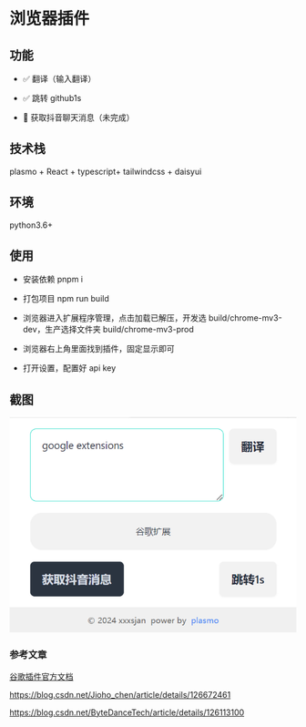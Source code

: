 # 浏览器插件

## 功能

- ✅ 翻译（输入翻译）

- ✅ 跳转 github1s

- 🔨 获取抖音聊天消息（未完成）

## 技术栈

plasmo + React + typescript+ tailwindcss + daisyui

## 环境

python3.6+

## 使用

- 安装依赖 pnpm i

- 打包项目 npm run build

- 浏览器进入扩展程序管理，点击加载已解压，开发选 build/chrome-mv3-dev，生产选择文件夹 build/chrome-mv3-prod

- 浏览器右上角里面找到插件，固定显示即可

- 打开设置，配置好 api key

## 截图

![](/doc/pic.png)

### 参考文章

[谷歌插件官方文档](https://developer.chrome.com/docs/extensions/reference/)

<https://blog.csdn.net/Jioho_chen/article/details/126672461>

<https://blog.csdn.net/ByteDanceTech/article/details/126113100>
